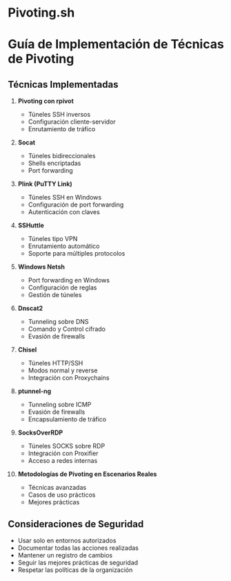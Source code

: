 # Pivoting.sh
# Guía de Implementación de Técnicas de Pivoting

## Técnicas Implementadas
1. **Pivoting con rpivot**
   - Túneles SSH inversos
   - Configuración cliente-servidor
   - Enrutamiento de tráfico

2. **Socat**
   - Túneles bidireccionales
   - Shells encriptadas
   - Port forwarding

3. **Plink (PuTTY Link)**
   - Túneles SSH en Windows
   - Configuración de port forwarding
   - Autenticación con claves

4. **SSHuttle**
   - Túneles tipo VPN
   - Enrutamiento automático
   - Soporte para múltiples protocolos

5. **Windows Netsh**
   - Port forwarding en Windows
   - Configuración de reglas
   - Gestión de túneles

6. **Dnscat2**
   - Tunneling sobre DNS
   - Comando y Control cifrado
   - Evasión de firewalls

7. **Chisel**
   - Túneles HTTP/SSH
   - Modos normal y reverse
   - Integración con Proxychains

8. **ptunnel-ng**
   - Tunneling sobre ICMP
   - Evasión de firewalls
   - Encapsulamiento de tráfico

9. **SocksOverRDP**
   - Túneles SOCKS sobre RDP
   - Integración con Proxifier
   - Acceso a redes internas

10. **Metodologías de Pivoting en Escenarios Reales**
    - Técnicas avanzadas
    - Casos de uso prácticos
    - Mejores prácticas

## Consideraciones de Seguridad
- Usar solo en entornos autorizados
- Documentar todas las acciones realizadas
- Mantener un registro de cambios
- Seguir las mejores prácticas de seguridad
- Respetar las políticas de la organización
